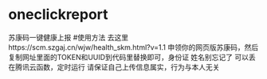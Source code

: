 # oneclickreport
苏康码一键健康上报
#使用方法
去这里https://scm.szgaj.cn/wjw/health_skm.html?v=1.1 申领你的网页版苏康码，然后复制网址里面的TOKEN和UUID到代码里替换即可，身份证 姓名别忘记了
可以丢在腾讯云函数，定时运行
请保证自己上传信息属实，行为与本人无关

